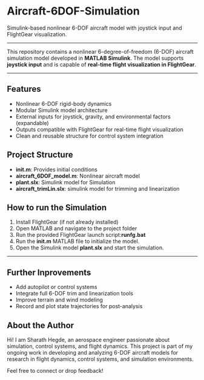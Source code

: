 # Aircraft-6DOF-Simulation
Simulink-based nonlinear 6-DOF aircraft model with joystick input and FlightGear visualization.

---
This repository contains a nonlinear 6-degree-of-freedom (6-DOF) aircraft simulation model developed in **MATLAB Simulink**. The model supports **joystick input** and is capable of **real-time flight visualization in FlightGear**.

---
## Features

- Nonlinear 6-DOF rigid-body dynamics
- Modular Simulink model architecture
- External inputs for joystick, gravity, and environmental factors (expandable) 
- Outputs compatible with FlightGear for real-time flight visualization
- Clean and reusable structure for control system integration

## Project Structure

- **init.m**: Provides initial conditions
- **aircraft_6DOF_model.m**: Nonlinear aircraft model
- **plant.slx**: Simulink model for Simulation
- **aircraft_trimLin.slx**: simulink model for trimming and linearization 

## How to run the Simulation

1. Install FlightGear (if not already installed)
2. Open MATLAB and navigate to the project folder
3. Run the provided FlightGear launch script:**runfg.bat**
4. Run the **init.m** MATLAB file to initialize the model.
5. Open the Simulink model **plant.slx** and start the simulation.

---

## Further Inprovements

- Add autopilot or control systems 
- Integrate full 6-DOF trim and linearization tools
- Improve terrain and wind modeling
- Record and plot state trajectories for post-analysis

## About the Author

Hi! I am Sharath Hegde, an aerospace engineer passionate about simulation, control systems, and flight dynamics.
This project is part of my ongoing work in developing and analyzing 6-DOF aircraft models for research in flight dynamics, control systems, and simulation environments.

Feel free to connect or drop feedback!